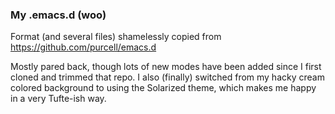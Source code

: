 ### My .emacs.d (woo)

Format (and several files) shamelessly copied from https://github.com/purcell/emacs.d

Mostly pared back, though lots of new modes have been added since I
first cloned and trimmed that repo. I also (finally) switched from my
hacky cream colored background to using the Solarized theme, which
makes me happy in a very Tufte-ish way.

